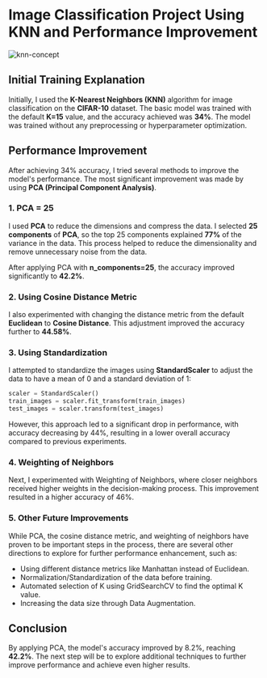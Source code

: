 # Image Classification Project Using KNN and Performance Improvement
![knn-concept](https://github.com/user-attachments/assets/6a75e820-ebfd-4311-a41a-d39105c6eeed)

## Initial Training Explanation
Initially, I used the **K-Nearest Neighbors (KNN)** algorithm for image classification on the **CIFAR-10** dataset. The basic model was trained with the default **K=15** value, and the accuracy achieved was **34%**. The model was trained without any preprocessing or hyperparameter optimization.

## Performance Improvement
After achieving 34% accuracy, I tried several methods to improve the model's performance. The most significant improvement was made by using **PCA (Principal Component Analysis)**.

### 1. **PCA = 25**
I used **PCA** to reduce the dimensions and compress the data. I selected **25 components** of **PCA**, so the top 25 components explained **77%** of the variance in the data. This process helped to reduce the dimensionality and remove unnecessary noise from the data.

After applying PCA with **n_components=25**, the accuracy improved significantly to **42.2%**.

### 2. **Using Cosine Distance Metric**
I also experimented with changing the distance metric from the default **Euclidean** to **Cosine Distance**. This adjustment improved the accuracy further to **44.58%**.

### 3. **Using Standardization**
I attempted to standardize the images using **StandardScaler** to adjust the data to have a mean of 0 and a standard deviation of 1:
```python
scaler = StandardScaler()
train_images = scaler.fit_transform(train_images)
test_images = scaler.transform(test_images)
```
However, this approach led to a significant drop in performance, with accuracy decreasing by 44%, resulting in a lower overall accuracy compared to previous experiments.

### 4. Weighting of Neighbors
Next, I experimented with Weighting of Neighbors, where closer neighbors received higher weights in the decision-making process. This improvement resulted in a higher accuracy of 46%.

### 5. Other Future Improvements
While PCA, the cosine distance metric, and weighting of neighbors have proven to be important steps in the process, there are several other directions to explore for further performance enhancement, such as:

* Using different distance metrics like Manhattan instead of Euclidean.
* Normalization/Standardization of the data before training.
* Automated selection of K using GridSearchCV to find the optimal K value.
* Increasing the data size through Data Augmentation.

## Conclusion
By applying PCA, the model's accuracy improved by 8.2%, reaching **42.2%**. The next step will be to explore additional techniques to further improve performance and achieve even higher results.
